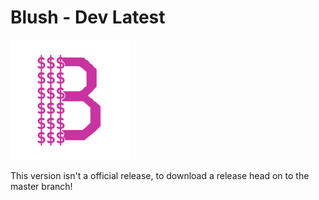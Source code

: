 # Blush - Dev Latest

![Blush](https://raw.githubusercontent.com/Blush-CLI/Blush/refs/heads/dev-1.0.0/assets/blush.png)

This version isn't a official release, to download a release head on to the master branch!
